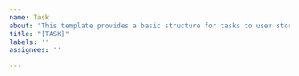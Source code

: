 ```yaml
---
name: Task
about: 'This template provides a basic structure for tasks to user stories. '
title: "[TASK]"
labels: ''
assignees: ''

---
```



